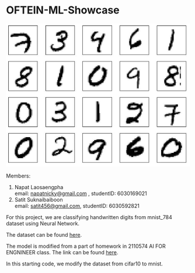 # OFTEIN-ML-Showcase

![alt text](pictures/handwritten_digits.png)

Members:
  1. Napat Laosaengpha <br>
    email: napatnicky@gmail.com , studentID: 6030169021
  2. Satit Suknaibaiboon <br>
    email: satit456@gmail.com, studentID: 6030592821

For this project, we are classifying handwritten digits from mnist_784 dataset using Neural Network.

The dataset can be found [here](https://www.openml.org/d/554).

The model is modified from a part of homework in 2110574 AI FOR ENGNINEER class. The link can be found [here](https://colab.research.google.com/drive/1n47yaji8oYVSQ0hpu1WaajAXsH4FeguY?usp=sharing).

In this starting code, we modify the dataset from cifar10 to mnist. 
